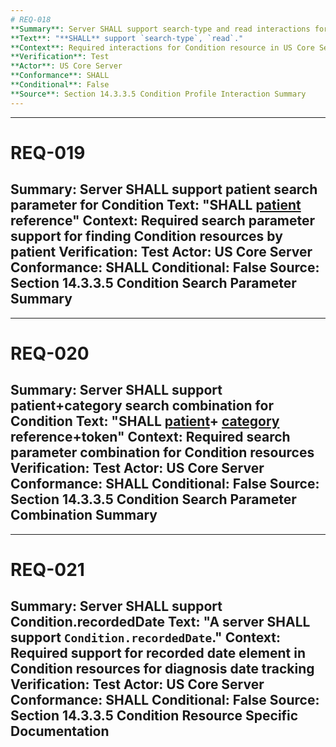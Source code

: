 ```yaml
---
# REQ-018
**Summary**: Server SHALL support search-type and read interactions for Condition
**Text**: "**SHALL** support `search-type`, `read`."
**Context**: Required interactions for Condition resource in US Core Server
**Verification**: Test
**Actor**: US Core Server
**Conformance**: SHALL
**Conditional**: False
**Source**: Section 14.3.3.5 Condition Profile Interaction Summary
---
```


---
# REQ-019
**Summary**: Server SHALL support patient search parameter for Condition
**Text**: "**SHALL** [patient](SearchParameter-us-core-condition-patient.html) reference"
**Context**: Required search parameter support for finding Condition resources by patient
**Verification**: Test
**Actor**: US Core Server
**Conformance**: SHALL
**Conditional**: False
**Source**: Section 14.3.3.5 Condition Search Parameter Summary
---

---
# REQ-020
**Summary**: Server SHALL support patient+category search combination for Condition
**Text**: "**SHALL** [patient](SearchParameter-us-core-condition-patient.html)+ [category](SearchParameter-us-core-condition-category.html) reference+token"
**Context**: Required search parameter combination for Condition resources
**Verification**: Test
**Actor**: US Core Server
**Conformance**: SHALL
**Conditional**: False
**Source**: Section 14.3.3.5 Condition Search Parameter Combination Summary
---

---
# REQ-021
**Summary**: Server SHALL support Condition.recordedDate
**Text**: "A server **SHALL** support `Condition.recordedDate`."
**Context**: Required support for recorded date element in Condition resources for diagnosis date tracking
**Verification**: Test
**Actor**: US Core Server
**Conformance**: SHALL
**Conditional**: False
**Source**: Section 14.3.3.5 Condition Resource Specific Documentation
---
